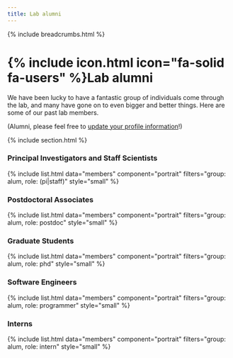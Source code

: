 ```yaml
---
title: Lab alumni
---
```


{% include breadcrumbs.html %}

# {% include icon.html icon="fa-solid fa-users" %}Lab alumni

We have been lucky to have a fantastic group of individuals come through the lab, and many have gone on to even bigger and better things. Here are some of our past lab members.

(Alumni, please feel free to [update your profile information](https://github.com/SuLab/sulab.org/tree/main/_members)!)


<!--
{% include list.html data="members" component="portrait" filters="group: alum" style="small" %}
-->
{% include section.html %}
### Principal Investigators and Staff Scientists

{% include list.html data="members" component="portrait" filters="group: alum, role: (pi|staff)" style="small" %}

### Postdoctoral Associates

{% include list.html data="members" component="portrait" filters="group: alum, role: postdoc" style="small" %}

### Graduate Students

{% include list.html data="members" component="portrait" filters="group: alum, role: phd" style="small" %}

### Software Engineers

{% include list.html data="members" component="portrait" filters="group: alum, role: programmer" style="small" %}

### Interns

{% include list.html data="members" component="portrait" filters="group: alum, role: intern" style="small" %}
